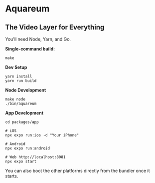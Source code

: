 # Aquareum

## The Video Layer for Everything

You'll need Node, Yarn, and Go.

**Single-command build:**

```
make
```

**Dev Setup**

```
yarn install
yarn run build
```

**Node Development**

```
make node
./bin/aquareum
```

**App Development**

```
cd packages/app

# iOS
npx expo run:ios -d "Your iPhone"

# Android
npx expo run:android

# Web http://localhost:8081
npx expo start
```

You can also boot the other platforms directly from the bundler once it starts.
